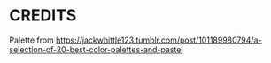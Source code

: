 # CREDITS

Palette from https://jackwhittle123.tumblr.com/post/101189980794/a-selection-of-20-best-color-palettes-and-pastel
